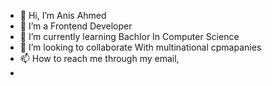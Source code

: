 - 👋 Hi, I’m Anis Ahmed 
- 👀 I’m a Frontend Developer 
- 🌱 I’m currently learning Bachlor In Computer Science
- 💞️ I’m looking to collaborate With multinational cpmapanies
- 📫 How to reach me through my email,
- 

<!---
anisahmed003/anisahmed003 is a ✨ special ✨ repository because its `README.md` (this file) appears on your GitHub profile.
You can click the Preview link to take a look at your changes.
--->
